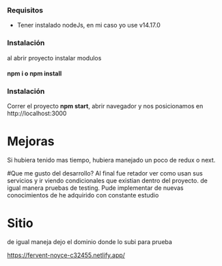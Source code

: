 ### Requisitos

- Tener instalado nodeJs, en mi caso yo use v14.17.0

### Instalación
al abrir proyecto instalar modulos
####  npm i o npm install

### Instalación
Correr el proyecto **npm start**, abrir navegador y nos posicionamos en 
http://localhost:3000

# Mejoras
Si hubiera tenido mas tiempo, hubiera manejado un poco de redux o next.

#Que me gusto del desarrollo?
Al final fue retador ver como usan sus servicios y ir viendo condicionales que existian dentro del proyecto. de igual manera pruebas de testing.
Pude implementar de nuevas conocimientos de he adquirido con constante estudio

# Sitio

de igual maneja dejo el dominio donde lo subi para prueba

https://fervent-noyce-c32455.netlify.app/
